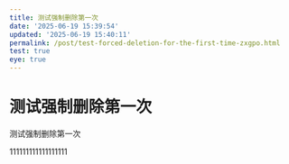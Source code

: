 ```yaml
---
title: 测试强制删除第一次
date: '2025-06-19 15:39:54'
updated: '2025-06-19 15:40:11'
permalink: /post/test-forced-deletion-for-the-first-time-zxgpo.html
test: true
eye: true
---
```




# 测试强制删除第一次

测试强制删除第一次

111111111111111111

‍

